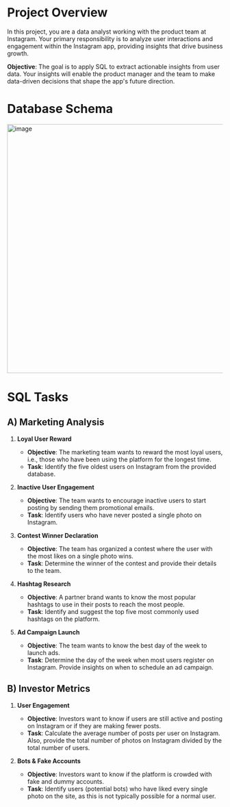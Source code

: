 # Project Overview

In this project, you are a data analyst working with the product team at Instagram. Your primary responsibility is to analyze user interactions and engagement within the Instagram app, providing insights that drive business growth.

**Objective**: The goal is to apply SQL to extract actionable insights from user data. Your insights will enable the product manager and the team to make data-driven decisions that shape the app's future direction.

# Database Schema 

<img width="582" alt="image" src="https://github.com/user-attachments/assets/85f80c5a-d9e4-4872-8938-bd2fc8857517">

# SQL Tasks

## A) Marketing Analysis

1. **Loyal User Reward**  
   - **Objective**: The marketing team wants to reward the most loyal users, i.e., those who have been using the platform for the longest time.
   - **Task**: Identify the five oldest users on Instagram from the provided database.

2. **Inactive User Engagement**  
   - **Objective**: The team wants to encourage inactive users to start posting by sending them promotional emails.
   - **Task**: Identify users who have never posted a single photo on Instagram.

3. **Contest Winner Declaration**  
   - **Objective**: The team has organized a contest where the user with the most likes on a single photo wins.
   - **Task**: Determine the winner of the contest and provide their details to the team.

4. **Hashtag Research**  
   - **Objective**: A partner brand wants to know the most popular hashtags to use in their posts to reach the most people.
   - **Task**: Identify and suggest the top five most commonly used hashtags on the platform.

5. **Ad Campaign Launch**  
   - **Objective**: The team wants to know the best day of the week to launch ads.
   - **Task**: Determine the day of the week when most users register on Instagram. Provide insights on when to schedule an ad campaign.

## B) Investor Metrics

1. **User Engagement**  
   - **Objective**: Investors want to know if users are still active and posting on Instagram or if they are making fewer posts.
   - **Task**: Calculate the average number of posts per user on Instagram. Also, provide the total number of photos on Instagram divided by the total number of users.

2. **Bots & Fake Accounts**  
   - **Objective**: Investors want to know if the platform is crowded with fake and dummy accounts.
   - **Task**: Identify users (potential bots) who have liked every single photo on the site, as this is not typically possible for a normal user.
